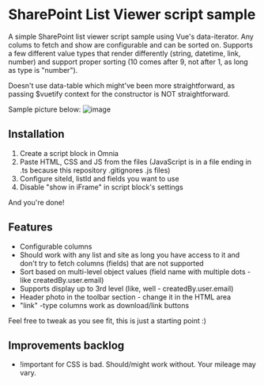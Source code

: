 # SharePoint List Viewer script sample

A simple SharePoint list viewer script sample using Vue's data-iterator. Any colums to fetch and show are configurable and can be sorted on. Supports a few different value types that render differently (string, datetime, link, number) and support proper sorting (10 comes after 9, not after 1, as long as type is "number").

Doesn't use data-table which might've been more straightforward, as passing $vuetify context for the constructor is NOT straightforward.

Sample picture below:
![image](https://user-images.githubusercontent.com/4086860/167875524-c8840ef3-f6ed-46e4-8c7f-7353ea9af99f.png)

## Installation

1. Create a script block in Omnia
2. Paste HTML, CSS and JS from the files (JavaScript is in a file ending in .ts because this repository .gitignores .js files)
3. Configure siteId, listId and fields you want to use
4. Disable "show in iFrame" in script block's settings

And you're done!

## Features

- Configurable columns
- Should work with any list and site as long you have access to it and don't try to fetch columns (fields) that are not supported
- Sort based on multi-level object values (field name with multiple dots - like createdBy.user.email)
- Supports display up to 3rd level (like, well - createdBy.user.email)
- Header photo in the toolbar section - change it in the HTML area
- "link" -type columns work as download/link buttons

Feel free to tweak as you see fit, this is just a starting point :)

## Improvements backlog

- !important for CSS is bad. Should/might work without. Your mileage may vary.
